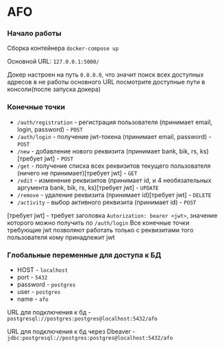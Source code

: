 # AFO

### Начало работы

Сборка контейнера ``` docker-compose up ```

Основной URL: ``` 127.0.0.1:5000/ ```

Докер настроен на путь ``` 0.0.0.0 ```, что значит поиск всех доступных адресов 
в не работы основного URL посмотрите доступные пути в консоли(после запуска докера)

### Конечные точки
- ``` /auth/registration ``` - регистрация пользователя (принимает email, login, password) - ``` POST ```
- ``` /auth/login ``` - получение jwt-токена (принимает email, password) - ``` POST ```
- ``` /new ``` - добавление нового реквизита (принимает bank, bik, rs, ks)[требует jwt] - ``` POST ```
- ``` /get ``` - получение списка всех реквизитов текущего пользователя (ничего не принимает)[требует jwt] - ``` GET ```
- ``` /edit ``` - изменение реквизитов (принимает id, и 4 необязательных аргумента bank, bik, rs, ks)[требует jwt] - ``` UPDATE ```
- ``` /remove ``` - удаление реквизита (принимает id)[требует jwt] - ``` DELETE ```
- ``` /activity ``` - выбор активного реквизита (принимает id) - ``` POST ```

[требует jwt] - требует заголовка ``` Autorization: bearer <jwt> ```, значение которого можно получить по ``` /auth/login ```
Все конечные точки требующие jwt позволяют работать только с реквизитами того пользователя кому принадлежит jwt

### Глобальные переменные для доступа к БД
- HOST - ``` localhost ```
- port - ``` 5432 ```
- password - ``` postgres ```
- user - ``` postgres ```
- name - ``` afo ```

URL для подключения к бд - ``` postgresql://postgres:postgres@localhost:5432/afo ```

URL для подключения к бд через Dbeaver - ``` jdbc:postgresql://postgres:postgres@localhost:5432/afo ```
